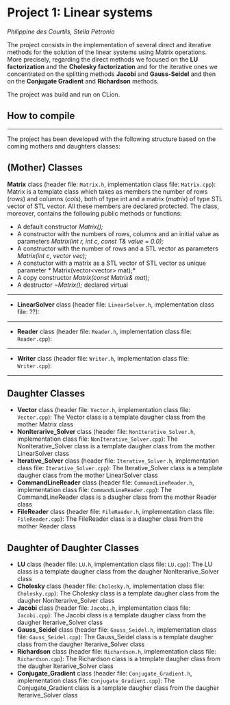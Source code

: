 # Project 1: Linear systems

*Philippine des Courtils, Stella Petronio*

The project consists in the implementation of several direct and iterative methods for the solution of the linear systems using Matrix operations. More precisely, regarding the direct methods we focused on the **LU factorization** and the **Cholesky factorization** and for the iterative ones we concentrated on the splitting methods **Jacobi** and **Gauss-Seidel** and then on the **Conjugate Gradient** and **Richardson** methods.

The project was build and run on CLion. 

## How to compile 

--- 

The project has been developed with the following structure based on the coming mothers and daughters classes:

## (Mother) Classes
**Matrix** class (header file: `Matrix.h`, implementation class file: `Matrix.cpp`): Matrix is a template class which takes as members the number of rows (*rows*) and columns (*cols*), both of type int and a matrix (*matrix*) of type STL vector of STL vector. All these members are declared protected.
The class, moreover, contains the following public methods or functions:
- A default constructor *Matrix();*
- A constructor with the numbers of rows, columns and an initial value as parameters *Matrix(int r, int c, const T& value = 0.0);*
- A constructor with the number of rows and a STL vector as parameters *Matrix(int c, vector <T> vec);* 
- A constuctor with a matrix as a STL vector of STL vector as unique parameter * Matrix(vector<vector<T>> mat);*
- A copy constructor *Matrix(const Matrix<T>& mat);*
- A destructor *~Matrix();* declared virtual
  
--- 

* **LinearSolver** class (header file: `LinearSolver.h`, implementation class file: ??):

---   

* **Reader** class (header file: `Reader.h`, implementation class file: `Reader.cpp`): 

--- 

* **Writer** class (header file: `Writer.h`, implementation class file: `Writer.cpp`):

--- 
  
## Daughter Classes
* **Vector** class (header file: `Vector.h`, implementation class file: `Vector.cpp`): The Vector class is a template daugher class from the mother Matrix class
* **NonIterarive_Solver** class (header file: `NonIterative_Solver.h`, implementation class file: `NonIterative_Solver.cpp`): The NonIterative_Solver class is a template daugher class from the mother LinearSolver class
* **Iterative_Solver** class (header file: `Iterative_Solver.h`, implementation class file: `Iterative_Solver.cpp`):  The Iterative_Solver class is a template daugher class from the mother LinearSolver class
* **CommandLineReader** class (header file: `CommandLineReader.h`, implementation class file: `CommandLineReader.cpp`):  The CommandLineReader class is a daugher class from the mother Reader class
* **FileReader** class (header file: `FileReader.h`, implementation class file: `FileReader.cpp`):  The FileReader class is a daugher class from the mother Reader class

## Daughter of Daughter Classes
* **LU** class (header file: `LU.h`, implementation class file: `LU.cpp`): The LU class is a template daugher class from the daugher NonIterarive_Solver class
* **Cholesky** class (header file: `Cholesky.h`, implementation class file: `Cholesky.cpp`): The Cholesky class is a template daugher class from the daugher NonIterarive_Solver class
* **Jacobi** class (header file: `Jacobi.h`, implementation class file: `Jacobi.cpp`): The Jacobi class is a template daugher class from the daugher Iterarive_Solver class
* **Gauss_Seidel** class (header file: `Gauss_Seidel.h`, implementation class file: `Gauss_Seidel.cpp`): The Gauss_Seidel class is a template daugher class from the daugher Iterarive_Solver class
* **Richardson** class (header file: `Richardson.h`, implementation class file: `Richardson.cpp`): The Richardson class is a template daugher class from the daugher Iterarive_Solver class
* **Conjugate_Gradient** class (header file: `Conjugate_Gradient.h`, implementation class file: `Conjugate_Gradient.cpp`): The Conjugate_Gradient class is a template daugher class from the daugher Iterarive_Solver class







